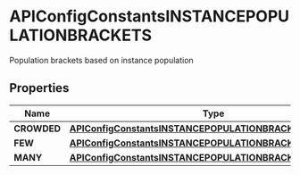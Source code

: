 

# APIConfigConstantsINSTANCEPOPULATIONBRACKETS

Population brackets based on instance population

## Properties

| Name | Type | Description | Notes |
|------------ | ------------- | ------------- | -------------|
|**CROWDED** | [**APIConfigConstantsINSTANCEPOPULATIONBRACKETSCROWDED**](APIConfigConstantsINSTANCEPOPULATIONBRACKETSCROWDED.md) |  |  [optional] |
|**FEW** | [**APIConfigConstantsINSTANCEPOPULATIONBRACKETSFEW**](APIConfigConstantsINSTANCEPOPULATIONBRACKETSFEW.md) |  |  [optional] |
|**MANY** | [**APIConfigConstantsINSTANCEPOPULATIONBRACKETSMANY**](APIConfigConstantsINSTANCEPOPULATIONBRACKETSMANY.md) |  |  [optional] |



